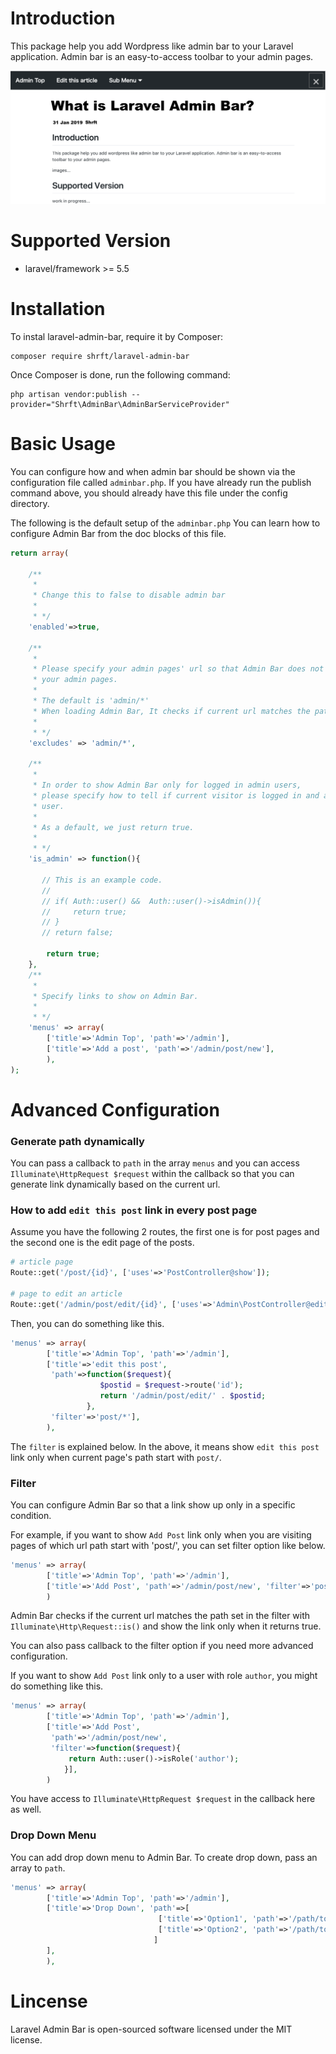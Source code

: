 # Introduction

This package help you add Wordpress like admin bar to your Laravel application.
Admin bar is an easy-to-access toolbar to your admin pages.

![admin-bar](https://raw.githubusercontent.com/shrft/laravel-admin-bar/master/resources/images/adminbar-image.png)

# Supported Version

- laravel/framework >= 5.5

# Installation

To instal laravel-admin-bar, require it by Composer:
```
composer require shrft/laravel-admin-bar
```

Once Composer is done, run the following command:
```
php artisan vendor:publish --provider="Shrft\AdminBar\AdminBarServiceProvider"
```

# Basic Usage

You can configure how and when admin bar should be shown via the configuration file called `adminbar.php`.
If you have already run the publish command above, you should already have this file under the config directory.

The following is the default setup of the `adminbar.php`
You can learn how to configure Admin Bar from the doc blocks of this file.

```php
return array(

    /**
     *  
     * Change this to false to disable admin bar
     * 
     * */
    'enabled'=>true,

    /**
     * 
     * Please specify your admin pages' url so that Admin Bar does not show up in 
     * your admin pages. 
     * 
     * The default is 'admin/*'
     * When loading Admin Bar, It checks if current url matches the path set here with Illuminate\Http\Request::is().
     *  
     * */
    'excludes' => 'admin/*',

    /**
     * 
     * In order to show Admin Bar only for logged in admin users,
     * please specify how to tell if current visitor is logged in and also an admin 
     * user.
     * 
     * As a default, we just return true.
     * 
     * */
    'is_admin' => function(){

       // This is an example code. 
       // 
       // if( Auth::user() &&  Auth::user()->isAdmin()){
       //     return true;
       // }
       // return false;
        
        return true;
    },
    /**
     * 
     * Specify links to show on Admin Bar.
     * 
     * */
    'menus' => array(
        ['title'=>'Admin Top', 'path'=>'/admin'],
        ['title'=>'Add a post', 'path'=>'/admin/post/new'],
        ),
);
```

# Advanced Configuration

### Generate path dynamically
You can pass a callback to `path` in the array `menus` and you can access `Illuminate\HttpRequest $request` within the callback so that you can generate link dynamically based on the current url. 

### How to add `edit this post` link in every post page

Assume you have the following 2 routes, the first one is for post pages and the second one is the edit page of the posts.

```php
# article page
Route::get('/post/{id}', ['uses'=>'PostController@show']);

# page to edit an article
Route::get('/admin/post/edit/{id}', ['uses'=>'Admin\PostController@edit']);

```

Then, you can do something like this.

```php
'menus' => array(
        ['title'=>'Admin Top', 'path'=>'/admin'],
        ['title'=>'edit this post',
         'path'=>function($request){
                    $postid = $request->route('id');
                    return '/admin/post/edit/' . $postid;
                 }, 
         'filter'=>'post/*'],
        ),
```

The `filter` is explained below. 
In the above, it means show `edit this post` link only when current page's path start with `post/`.

### Filter
You can configure Admin Bar so that a link show up only in a specific condition.

For example, if you want to show `Add Post` link only when you are visiting pages of which url path start with 'post/', you can set filter option like below.

```php
'menus' => array(
        ['title'=>'Admin Top', 'path'=>'/admin'],
        ['title'=>'Add Post', 'path'=>'/admin/post/new', 'filter'=>'post/*'],
        )
```
Admin Bar checks if the current url matches the path set in the filter with `Illuminate\Http\Request::is()` and show the link only when it returns true.

You can also pass callback to the filter option if you need more advanced configuration.

If you want to show `Add Post` link only to a user with role `author`, you might do something like this.

```php
'menus' => array(
        ['title'=>'Admin Top', 'path'=>'/admin'],
        ['title'=>'Add Post',
         'path'=>'/admin/post/new',
         'filter'=>function($request){
             return Auth::user()->isRole('author');
            }],
        )

```
You have access to `Illuminate\HttpRequest $request` in the callback here as well.

### Drop Down Menu
You can add drop down menu to Admin Bar.
To create drop down, pass an array to `path`.

```php
'menus' => array(
        ['title'=>'Admin Top', 'path'=>'/admin'],
        ['title'=>'Drop Down', 'path'=>[
                                 ['title'=>'Option1', 'path'=>'/path/to/option1'],
                                 ['title'=>'Option2', 'path'=>'/path/to/option2']
                                ]
        ],
        ),
```

# Lincense

Laravel Admin Bar is open-sourced software licensed under the MIT license.
